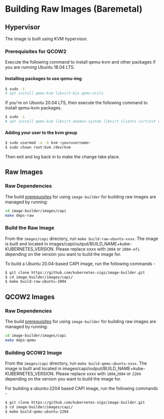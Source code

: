 # Building Raw Images (Baremetal)

## Hypervisor

The image is built using KVM hypervisor.

### Prerequisites for QCOW2

Execute the following command to install qemu-kvm and other packages if you are running Ubuntu 18.04 LTS.

#### Installing packages to use qemu-img

```bash
$ sudo -i
# apt install qemu-kvm libvirt-bin qemu-utils
```

If you're on Ubuntu 20.04 LTS, then execute the following command to install qemu-kvm packages.

```bash
$ sudo -i
# apt install qemu-kvm libvirt-daemon-system libvirt-clients virtinst cpu-checker libguestfs-tools libosinfo-bin
```

#### Adding your user to the kvm group

```bash
$ sudo usermod -a -G kvm <yourusername>
$ sudo chown root:kvm /dev/kvm
```

Then exit and log back in to make the change take place.

## Raw Images
### Raw Dependencies

The build [prerequisites](../capi.md#prerequisites) for using `image-builder` for
building raw images are managed by running:

```bash
cd image-builder/images/capi
make deps-raw
```
### Build the Raw Image

From the `images/capi` directory, run `make build-raw-ubuntu-xxxx`. The image is built and located in images/capi/output/BUILD_NAME+kube-KUBERNETES_VERSION. Please replace xxxx with `2004` or `2004-efi` depending on the version you want to build the image for.

To build a Ubuntu 20.04-based CAPI image, run the following commands -

```bash
$ git clone https://github.com/kubernetes-sigs/image-builder.git
$ cd image-builder/images/capi/
$ make build-raw-ubuntu-2004
```

## QCOW2 Images
### Raw Dependencies

The build [prerequisites](../capi.md#prerequisites) for using `image-builder` for
building raw images are managed by running:

```bash
cd image-builder/images/capi
make deps-qemu
```

### Building QCOW2 Image

From the `images/capi` directory, run `make build-qemu-ubuntu-xxxx`. The image is built and located in images/capi/output/BUILD_NAME+kube-KUBERNETES_VERSION. Please replace xxxx with `1804`,`2004` or `2204` depending on the version you want to build the image for.

For building a ubuntu-2204 based CAPI image, run the following commands -

```bash
$ git clone https://github.com/kubernetes-sigs/image-builder.git
$ cd image-builder/images/capi/
$ make build-qemu-ubuntu-2204
```
